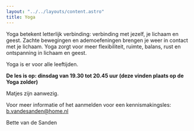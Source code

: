 ```yaml
---
layout: "../../layouts/content.astro"
title: Yoga
---
```


Yoga betekent letterlijk verbinding:
verbinding met jezelf, je lichaam en geest.
Zachte bewegingen en ademoefeningen brengen je weer in contact met je lichaam.
Yoga zorgt voor meer flexibiliteit, ruimte, balans, rust en ontspanning in lichaam en geest.

Yoga is er voor alle leeftijden.

**De les is op:
dinsdag van 19.30 tot 20.45 uur (deze vinden plaats op de Yoga zolder)**

Matjes zijn aanwezig.

Voor meer informatie of het aanmelden voor een kennismakingsles: b.vandesanden@home.nl

Bette van de Sanden
